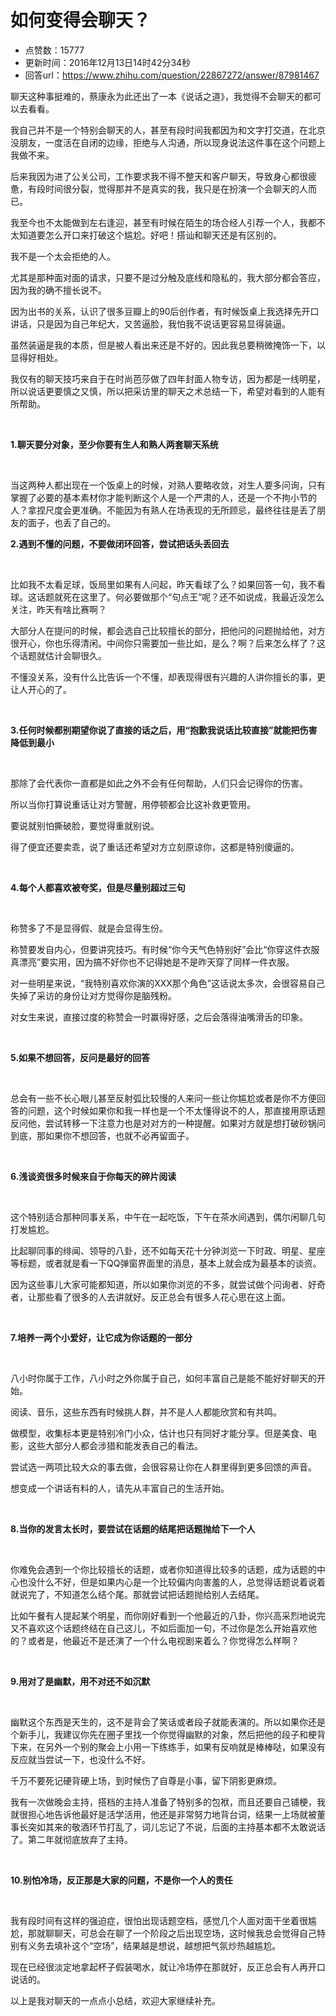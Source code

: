 # 如何变得会聊天？
- 点赞数：15777
- 更新时间：2016年12月13日14时42分34秒
- 回答url：https://www.zhihu.com/question/22867272/answer/87981467
<body>
 <p data-pid="25WWKKxY">聊天这种事挺难的，蔡康永为此还出了一本《说话之道》，我觉得不会聊天的都可以去看看。</p>
 <p data-pid="VNsMrjn2">我自己并不是一个特别会聊天的人，甚至有段时间我都因为和文字打交道，在北京没朋友，一度活在自闭的边缘，拒绝与人沟通，所以现身说法这件事在这个问题上我做不来。</p>
 <p data-pid="SloKOenf">后来我因为进了公关公司，工作要求我不得不整天和客户聊天，导致身心都很疲惫，有段时间很分裂，觉得那并不是真实的我，我只是在扮演一个会聊天的人而已。</p>
 <p data-pid="tGv32W4S">我至今也不太能做到左右逢迎，甚至有时候在陌生的场合经人引荐一个人，我都不太知道要怎么开口来打破这个尴尬。好吧！搭讪和聊天还是有区别的。</p>
 <p data-pid="O9i66bQd">我不是一个太会拒绝的人。</p>
 <p data-pid="R3-ljOTf">尤其是那种面对面的请求，只要不是过分触及底线和隐私的，我大部分都会答应，因为我的确不擅长说不。</p>
 <p data-pid="iTescNgZ">因为出书的关系，认识了很多豆瓣上的90后创作者，有时候饭桌上我选择先开口讲话，只是因为自己年纪大，又苦逼脸，我怕我不说话更容易显得装逼。</p>
 <p data-pid="e1WtYCjN">虽然装逼是我的本质，但是被人看出来还是不好的。因此我总要稍微掩饰一下，以显得好相处。</p>
 <p data-pid="6cYzm3Tn">我仅有的聊天技巧来自于在时尚芭莎做了四年封面人物专访，因为都是一线明星，所以说话更要慎之又慎，所以把采访里的聊天之术总结一下，希望对看到的人能有所帮助。</p>
 <br>
 <p data-pid="iVrnBYjt"><strong>1.聊天要分对象，至少你要有生人和熟人两套聊天系统</strong></p>
 <br>
 <p data-pid="vK2bMR-f">当这两种人都出现在一个饭桌上的时候，对熟人要略收敛，对生人要多问询，只有掌握了必要的基本素材你才能判断这个人是一个严肃的人，还是一个不拘小节的人？拿捏尺度会更准确。不能因为有熟人在场表现的无所顾忌，最终往往是丢了朋友的面子，也丢了自己的。</p>
 <p data-pid="joFUh5yN"><strong>2.遇到不懂的问题，不要做闭环回答，尝试把话头丢回去</strong></p>
 <br>
 <p data-pid="gu1q2qqd">比如我不太看足球，饭局里如果有人问起，昨天看球了么？如果回答一句，我不看球。这话题就死在这里了。何必要做那个“句点王”呢？还不如说成，我最近没怎么关注，昨天有啥比赛啊？</p>
 <p data-pid="M4qZV8PN">大部分人在提问的时候，都会选自己比较擅长的部分，把他问的问题抛给他，对方很开心，你也乐得清闲。中间你只需要加一些比如，是么？啊？后来怎么样了？这个话题就估计会聊很久。</p>
 <p data-pid="GdBd6fTw">不懂没关系，没有什么比告诉一个不懂，却表现得很有兴趣的人讲你擅长的事，更让人开心的了。</p>
 <br>
 <p data-pid="V9-YGfp9"><strong>3.任何时候都别期望你说了直接的话之后，用“抱歉我说话比较直接”就能把伤害降低到最小</strong></p>
 <br>
 <p data-pid="ZKXIppQY">那除了会代表你一直都是如此之外不会有任何帮助，人们只会记得你的伤害。</p>
 <p data-pid="0a42awRh">所以当你打算说重话让对方警醒，用停顿都会比这补救更管用。</p>
 <p data-pid="-qtlKx9P">要说就别怕撕破脸，要觉得重就别说。</p>
 <p data-pid="14UML4C-">得了便宜还要卖乖，说了重话还希望对方立刻原谅你，这都是特别傻逼的。</p>
 <br>
 <p data-pid="aqkkJoEA"><strong>4.每个人都喜欢被夸奖，但是尽量别超过三句</strong></p>
 <br>
 <p data-pid="N-SkfjEs">称赞多了不是显得假、就是会显得生份。</p>
 <p data-pid="wd6ttyVs">称赞要发自内心，但要讲究技巧。有时候“你今天气色特别好”会比“你穿这件衣服真漂亮”要实用，因为搞不好你也不记得她是不是昨天穿了同样一件衣服。</p>
 <p data-pid="uotEbwQM">对一些明星来说，“我特别喜欢你演的XXX那个角色”这话说太多次，会很容易自己失掉了采访的身份让对方觉得你是脑残粉。</p>
 <p data-pid="iAq4d2Xm">对女生来说，直接过度的称赞会一时赢得好感，之后会落得油嘴滑舌的印象。</p>
 <br>
 <p data-pid="piAkeLAU"><strong>5.如果不想回答，反问是最好的回答</strong></p>
 <br>
 <p data-pid="Nwn4tFUc">总会有一些不长心眼儿甚至反射弧比较慢的人来问一些让你尴尬或者是你不方便回答的问题，这个时候如果你和我一样也是一个不太懂得说不的人，那直接用原话题反问他，尝试转移一下注意力也是对对方的一种提醒。如果对方就是想打破砂锅问到底，那如果你不想回答，也就不必再留面子。</p>
 <br>
 <p data-pid="JagC-j5m"><strong>6.浅谈资很多时候来自于你每天的碎片阅读</strong></p>
 <br>
 <p data-pid="KJwJQNmX">这个特别适合那种同事关系，中午在一起吃饭，下午在茶水间遇到，偶尔闲聊几句打发尴尬。</p>
 <p data-pid="ft2ND2gS">比起聊同事的绯闻、领导的八卦，还不如每天花十分钟浏览一下时政、明星、星座等标题，或者就是看一下QQ弹窗界面里的消息，基本上就会成为最基本的谈资。</p>
 <p data-pid="GBPqVIy_">因为这些事儿大家可能都知道，所以如果你浏览的不多，就尝试做个问询者、好奇者，让那些看了很多的人去讲就好。反正总会有很多人花心思在这上面。</p>
 <br>
 <p data-pid="qrZYL5Ky"><strong>7.培养一两个小爱好，让它成为你话题的一部分</strong></p>
 <br>
 <p data-pid="fjcpwqyT">八小时你属于工作，八小时之外你属于自己，如何丰富自己是能不能好好聊天的开始。</p>
 <p data-pid="9eG1kVol">阅读、音乐，这些东西有时候挑人群，并不是人人都能欣赏和有共鸣。</p>
 <p data-pid="YwV-2hSV">做模型，收集标本更是特别冷门小众，估计也只有同好才能分享。但是美食、电影，这些大部分人都会涉猎和能发表自己的看法。</p>
 <p data-pid="03hlqB-J">尝试选一两项比较大众的事去做，会很容易让你在人群里得到更多回馈的声音。</p>
 <p data-pid="zbGvP6qN">想变成一个讲话有料的人，请先从丰富自己的生活开始。</p>
 <br>
 <p data-pid="2ZnAuSKA"><strong>8.当你的发言太长时，要尝试在话题的结尾把话题抛给下一个人</strong></p>
 <br>
 <p data-pid="bDHY2YIE">你难免会遇到一个你比较擅长的话题，或者你知道得比较多的话题，成为话题的中心也没什么不好，但是如果内心是一个比较偏内向害羞的人，总觉得话题说着说着就说完了，不知道怎么结个尾。那就尝试把话题抛给别人去结尾。</p>
 <p data-pid="TEOCKJ60">比如午餐有人提起某个明星，而你刚好看到一个他最近的八卦，你兴高采烈地说完又不喜欢这个话题终结在自己这儿，不如后面加一句，不过你是怎么开始喜欢他的？或者是，他最近不是还演了一个什么电视剧来着么？你觉得怎么样啊？</p>
 <br>
 <p data-pid="Ak7hTs1W"><strong>9.用对了是幽默，用不对还不如沉默</strong></p>
 <br>
 <p data-pid="f95brKRz">幽默这个东西是天生的，这不是背会了笑话或者段子就能表演的。所以如果你还是个新手儿，我建议你先在圈子里找一个你觉得幽默的对象，然后把他的段子和梗背下来，在另外一个别的聚会上小用一下练练手，如果有反响就是棒棒哒，如果没有反应就当尝试一下，也没什么不好。</p>
 <p data-pid="btZqsZ8w">千万不要死记硬背硬上场，到时候伤了自尊是小事，留下阴影更麻烦。</p>
 <p data-pid="vdq43XQ4">我有一次做晚会主持，搭档的主持人准备了特别多的包袱，而且还要自己铺梗，我就很担心地告诉他最好是活学活用，他还是非常努力地背台词，结果一上场就被董事长突如其来的敬酒环节打乱了，词儿忘记了不说，后面的主持基本都不太敢说话了。第二年就彻底放弃了主持。</p>
 <br>
 <p data-pid="FvZJmq_O"><strong>10.别怕冷场，反正那是大家的问题，不是你一个人的责任</strong></p>
 <br>
 <p data-pid="_RQJzAf0">我有段时间有这样的强迫症，很怕出现话题空档，感觉几个人面对面干坐着很尴尬，那就聊聊天，可总会在聊了一个阶段之后出现空场，这时候我总会觉得自己特别有义务去填补这个“空场”，结果越是想说，越想把气氛炒热越尴尬。</p>
 <p data-pid="iV0qFENK">现在已经很淡定地拿起杯子假装喝水，就让冷场停在那就好，反正总会有人再开口说话的。</p>
 <p data-pid="ICgglpJu">以上是我对聊天的一点点小总结，欢迎大家继续补充。</p>
</body>